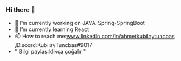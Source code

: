 ### Hi there 👋
- 🔭 I’m currently working on JAVA-Spring-SpringBoot
- 🌱 I’m currently learning React
-  📫 How to reach me:www.linkedin.com/in/ahmetkubilaytuncbas ,Discord:KubilayTuncbas#9017
-  " Bilgi paylaşıldıkça çoğalır "
<!--
**kubilaytuncbas/kubilaytuncbas** is a ✨ _special_ ✨ repository because its `README.md` (this file) appears on your GitHub profile.

Here are some ideas to get you started:

- 🔭 I’m currently working on ...
- 🌱 I’m currently learning ...
- 👯 I’m looking to collaborate on ...
- 🤔 I’m looking for help with ...
- 💬 Ask me about ...
- 📫 How to reach me: ...
- 😄 Pronouns: ...
- ⚡ Fun fact: ...
-->
